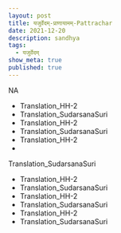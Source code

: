 ```yaml
---
layout: post
title: यजुर्वेदम्-प्राणायामम्-Pattrachar
date: 2021-12-20
description: sandhya
tags:
  - यजुर्वेदम्
show_meta: true
published: true
---
```



NA
- Translation_HH-2
- Translation_SudarsanaSuri
- Translation_HH-2
- Translation_SudarsanaSuri
- Translation_HH-2
- 
Translation_SudarsanaSuri
- Translation_HH-2
- Translation_SudarsanaSuri
- Translation_HH-2
- Translation_SudarsanaSuri
- Translation_HH-2
- Translation_SudarsanaSuri
